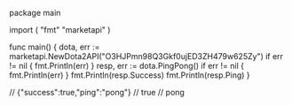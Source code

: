 package main

import (
    "fmt"
    "marketapi"
)

func main() {
    dota, err := marketapi.NewDota2API("O3HJPmn98Q3Gkf0ujED3ZH479w625Zy")
    if err != nil {
        fmt.Println(err)
    }
    resp, err := dota.PingPong()
    if err != nil {
        fmt.Println(err)
    }
    fmt.Println(resp.Success)
    fmt.Println(resp.Ping)
}

// {"success":true,"ping":"pong"}
// true
// pong